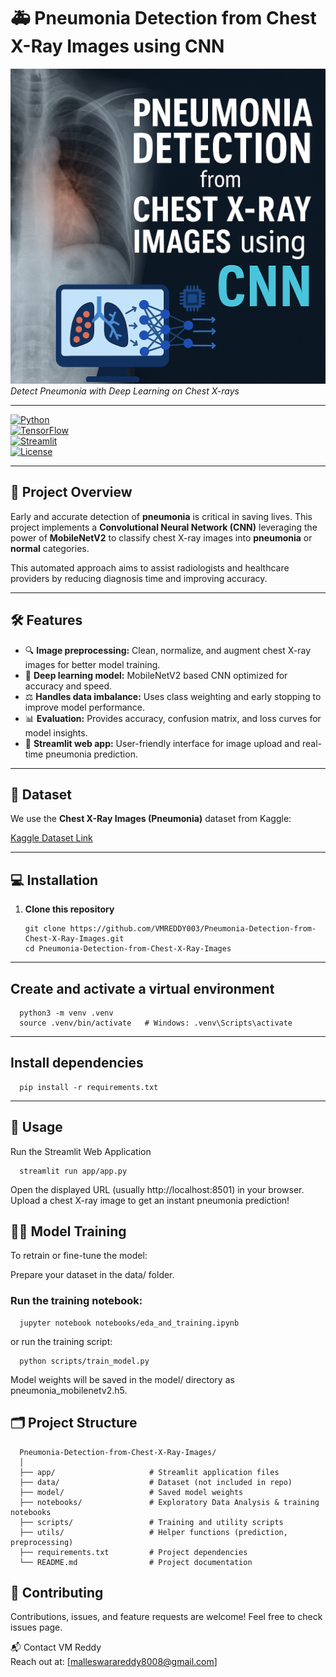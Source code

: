 # 🚑 Pneumonia Detection from Chest X-Ray Images using CNN

![Pneumonia Detection](pneumonia-Detection-from-Chest-X-Ray.png)  
*Detect Pneumonia with Deep Learning on Chest X-rays*

---

[![Python](https://img.shields.io/badge/python-3.10-blue?logo=python&logoColor=white)](https://www.python.org/)  
[![TensorFlow](https://img.shields.io/badge/tensorflow-2.x-orange?logo=tensorflow&logoColor=white)](https://www.tensorflow.org/)  
[![Streamlit](https://img.shields.io/badge/streamlit-app-red?logo=streamlit&logoColor=white)](https://streamlit.io/)  
[![License](https://img.shields.io/github/license/VMREDDY003/Pneumonia-Detection-from-Chest-X-Ray-Images)](LICENSE)

---

## 🌟 Project Overview

Early and accurate detection of **pneumonia** is critical in saving lives. This project implements a **Convolutional Neural Network (CNN)** leveraging the power of **MobileNetV2** to classify chest X-ray images into **pneumonia** or **normal** categories.

This automated approach aims to assist radiologists and healthcare providers by reducing diagnosis time and improving accuracy.

---

## 🛠️ Features

- 🔍 **Image preprocessing:** Clean, normalize, and augment chest X-ray images for better model training.  
- 🤖 **Deep learning model:** MobileNetV2 based CNN optimized for accuracy and speed.  
- ⚖️ **Handles data imbalance:** Uses class weighting and early stopping to improve model performance.  
- 📊 **Evaluation:** Provides accuracy, confusion matrix, and loss curves for model insights.  
- 🚀 **Streamlit web app:** User-friendly interface for image upload and real-time pneumonia prediction.  

---

## 📁 Dataset

We use the **Chest X-Ray Images (Pneumonia)** dataset from Kaggle:

[Kaggle Dataset Link](https://www.kaggle.com/paultimothymooney/chest-xray-pneumonia)

---

## 💻 Installation

1. **Clone this repository**

   ```
   git clone https://github.com/VMREDDY003/Pneumonia-Detection-from-Chest-X-Ray-Images.git
   cd Pneumonia-Detection-from-Chest-X-Ray-Images
---

## Create and activate a virtual environment

 
      python3 -m venv .venv
      source .venv/bin/activate   # Windows: .venv\Scripts\activate
---

## Install dependencies
    
      pip install -r requirements.txt
---

## 🚀 Usage
Run the Streamlit Web Application

      streamlit run app/app.py

Open the displayed URL (usually http://localhost:8501) in your browser. Upload a chest X-ray image to get an instant pneumonia prediction!

## 🏋️‍♂️ Model Training
To retrain or fine-tune the model:

Prepare your dataset in the data/ folder.

### Run the training notebook:

      jupyter notebook notebooks/eda_and_training.ipynb
or run the training script:

      python scripts/train_model.py
Model weights will be saved in the model/ directory as pneumonia_mobilenetv2.h5.

## 🗂️ Project Structure

      Pneumonia-Detection-from-Chest-X-Ray-Images/
      │
      ├── app/                     # Streamlit application files
      ├── data/                    # Dataset (not included in repo)
      ├── model/                   # Saved model weights
      ├── notebooks/               # Exploratory Data Analysis & training notebooks
      ├── scripts/                 # Training and utility scripts
      ├── utils/                   # Helper functions (prediction, preprocessing)
      ├── requirements.txt         # Project dependencies
      └── README.md                # Project documentation

## 🤝 Contributing
Contributions, issues, and feature requests are welcome!
Feel free to check issues page.

📬 Contact
VM Reddy  
Reach out at: [malleswarareddy8008@gmail.com]

